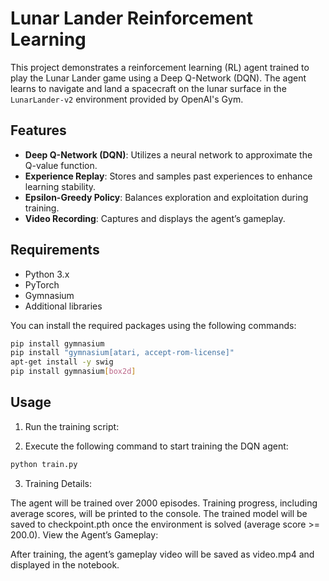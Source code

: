# Lunar Lander Reinforcement Learning

This project demonstrates a reinforcement learning (RL) agent trained to play the Lunar Lander game using a Deep Q-Network (DQN). The agent learns to navigate and land a spacecraft on the lunar surface in the `LunarLander-v2` environment provided by OpenAI's Gym.

## Features

- **Deep Q-Network (DQN)**: Utilizes a neural network to approximate the Q-value function.
- **Experience Replay**: Stores and samples past experiences to enhance learning stability.
- **Epsilon-Greedy Policy**: Balances exploration and exploitation during training.
- **Video Recording**: Captures and displays the agent’s gameplay.

## Requirements

- Python 3.x
- PyTorch
- Gymnasium
- Additional libraries

You can install the required packages using the following commands:

```bash
pip install gymnasium
pip install "gymnasium[atari, accept-rom-license]"
apt-get install -y swig
pip install gymnasium[box2d]
```

## Usage
1. Run the training script:

2. Execute the following command to start training the DQN agent:

```bash
python train.py
```

3. Training Details:

The agent will be trained over 2000 episodes.
Training progress, including average scores, will be printed to the console.
The trained model will be saved to checkpoint.pth once the environment is solved (average score >= 200.0).
View the Agent’s Gameplay:

After training, the agent’s gameplay video will be saved as video.mp4 and displayed in the notebook.
